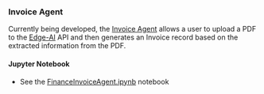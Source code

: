 ### Invoice Agent
Currently being developed, the [Invoice Agent]() allows a user to upload a PDF to the 
[Edge-AI][EDGE_AI] API and then generates an Invoice record based on the extracted
information from the PDF. 

#### Jupyter Notebook
- See the [FinanceInvoiceAgent.ipynb](FinanceInvoiceAgent.ipynb) notebook

[EDGE_AI]: https://github.com/folio-labs/edge-ai
 
